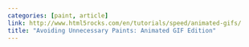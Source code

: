 ```yaml
---
categories: [paint, article]
link: http://www.html5rocks.com/en/tutorials/speed/animated-gifs/
title: "Avoiding Unnecessary Paints: Animated GIF Edition"
---
```

